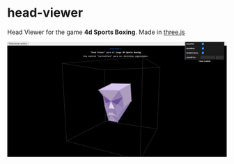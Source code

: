 # head-viewer
Head Viewer for the game **4d Sports Boxing**. Made in [three.js](https://threejs.org/)

![alt-text](https://github.com/postcode-x/head-viewer/blob/main/screenshot/screencapture-127-0-0-1-5500-2021-06-12-01_57_57.png)